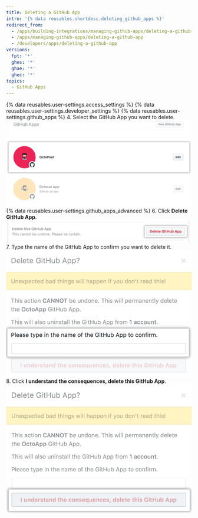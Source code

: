 ```yaml
---
title: Deleting a GitHub App
intro: '{% data reusables.shortdesc.deleting_github_apps %}'
redirect_from:
  - /apps/building-integrations/managing-github-apps/deleting-a-github-app/
  - /apps/managing-github-apps/deleting-a-github-app
  - /developers/apps/deleting-a-github-app
versions:
  fpt: '*'
  ghes: '*'
  ghae: '*'
  ghec: '*'
topics:
  - GitHub Apps
---
```

{% data reusables.user-settings.access_settings %}
{% data reusables.user-settings.developer_settings %}
{% data reusables.user-settings.github_apps %}
4. Select the GitHub App you want to delete.
![App selection](/assets/images/github-apps/github_apps_select-app.png)
{% data reusables.user-settings.github_apps_advanced %}
6. Click **Delete GitHub App**.
![Button to delete a GitHub App](/assets/images/github-apps/github_apps_delete.png)
7. Type the name of the GitHub App to confirm you want to delete it.
![Field to confirm the name of the GitHub App you want to delete](/assets/images/github-apps/github_apps_delete_integration_name.png)
8. Click **I understand the consequences, delete this GitHub App**.
![Button to confirm the deletion of your GitHub App](/assets/images/github-apps/github_apps_confirm_deletion.png)
